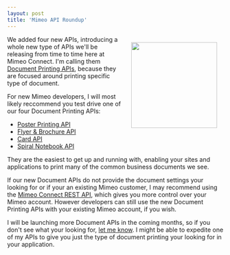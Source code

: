 ```yaml
---
layout: post
title: 'Mimeo API Roundup'
---
```

<a href="http://www.mimeo.com/" target="_blank"><img style="padding: 15px;" src="http://kinlane-productions.s3.amazonaws.com/mimeo-logo.jpg" alt="" width="200" align="right" /></a>We added four new APIs, introducing a whole new type of APIs we'll be releasing from time to time here at Mimeo Connect. I'm calling them <a title="Document Printing APIs" href="http://mimeoconnect.3scale.net/">Document Printing APIs</a>, because they are focused around printing specific type of document.<p></p>
For new Mimeo developers, I will most likely reccommend you test drive one of our four Document Printing APIs:
<ul class="blue">
	<li><a href="http://mimeoconnect.3scale.net/wiki/poster-printing-api">Poster Printing <span class="caps">API</span></a></li>
	<li><a href="http://mimeoconnect.3scale.net/wiki/flyer-brochure-printing-api">Flyer &amp; Brochure </a><a href="http://mimeoconnect.3scale.net/wiki/flyer-brochure-printing-api"><span class="caps">API</span></a></li>
	<li><a href="http://mimeoconnect.3scale.net/wiki/card-printing-api">Card <span class="caps">API</span></a></li>
	<li><a href="http://mimeoconnect.3scale.net/wiki/spiral-notebook-printing-api">Spiral Notebook <span class="caps">API</span></a></li>
</ul>
They are the easiest to get up and running with, enabling your sites and applications to print many of the common business documents we see.<p></p>
If our new Document APIs do not provide the document settings your looking for or if your an existing Mimeo customer, I may recommend using the <a title="Mimeo Connect REST API" href="http://mimeo.laneworks.net/documentation/full.php">Mimeo Connect REST API</a>, which gives you more control over your Mimeo account. However developers can still use the new Document Printing APIs with your existing Mimeo account, if you wish.<p></p>
I will be launching more Document APIs in the coming months, so if you don't see what your looking for, <a title="let me know" href="../../support/contact.php">let me know</a>. I might be able to expedite one of my APIs to give you just the type of document printing your looking for in your application.